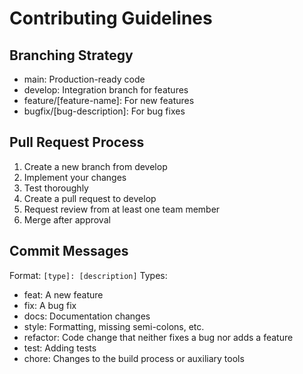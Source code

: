 # Contributing Guidelines 
 
## Branching Strategy 
- main: Production-ready code 
- develop: Integration branch for features 
- feature/[feature-name]: For new features 
- bugfix/[bug-description]: For bug fixes 
 
## Pull Request Process 
1. Create a new branch from develop 
2. Implement your changes 
3. Test thoroughly 
4. Create a pull request to develop 
5. Request review from at least one team member 
6. Merge after approval 
 
## Commit Messages 
Format: `[type]: [description]` 
Types: 
- feat: A new feature 
- fix: A bug fix 
- docs: Documentation changes 
- style: Formatting, missing semi-colons, etc. 
- refactor: Code change that neither fixes a bug nor adds a feature 
- test: Adding tests 
- chore: Changes to the build process or auxiliary tools 
